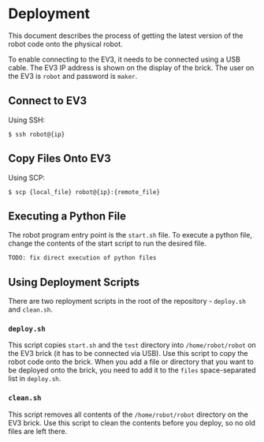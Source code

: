 # Deployment
This document describes the process of getting the latest version of the robot code onto the physical robot.

To enable connecting to the EV3, it needs to be connected using a USB cable.
The EV3 IP address is shown on the display of the brick.
The user on the EV3 is `robot` and password is `maker`.

## Connect to EV3
Using SSH:

```
$ ssh robot@{ip}
```

## Copy Files Onto EV3
Using SCP:

```
$ scp {local_file} robot@{ip}:{remote_file}
```

## Executing a Python File
The robot program entry point is the `start.sh` file.
To execute a python file, change the contents of the start script to run the desired file.

`TODO: fix direct execution of python files`

## Using Deployment Scripts
There are two reployment scripts in the root of the repository - `deploy.sh` and `clean.sh`.

### `deploy.sh`
This script copies `start.sh` and the `test` directory into `/home/robot/robot` on the EV3 brick (it has to be connected via USB).
Use this script to copy the robot code onto the brick.
When you add a file or directory that you want to be deployed onto the brick, you need to add it to the `files` space-separated list in `deploy.sh`.

### `clean.sh`
This script removes all contents of the `/home/robot/robot` directory on the EV3 brick.
Use this script to clean the contents before you deploy, so no old files are left there.
